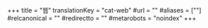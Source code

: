 +++
title = "웹"
translationKey = "cat-web"
#url = ""
#aliases = [""]
#relcanonical = ""
#redirectto = ""
#metarobots = "noindex"
+++
